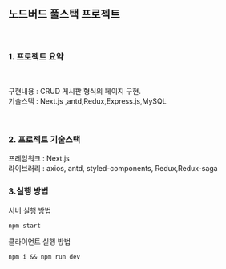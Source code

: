 ## 노드버드 풀스택 프로젝트

<br>

### 1. 프로젝트 요약

<br>

구현내용 : CRUD 게시판 형식의 페이지 구현.  
기술스택 : Next.js ,antd,Redux,Express.js,MySQL

<br>

### 2. 프로젝트 기술스택

프레임워크 : Next.js  
라이브러리 : axios, antd, styled-components, Redux,Redux-saga

### 3.실행 방법

서버 실행 방법

```
npm start
```

클라이언트 실행 방법

```
npm i && npm run dev
```
